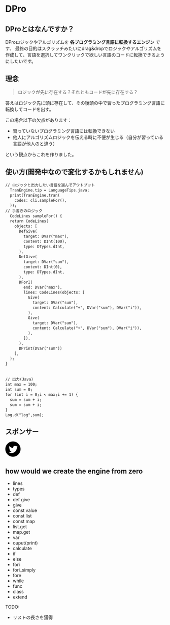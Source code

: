 # DPro

## DProとはなんですか？

DProロジックやアルゴリズムを **各プログラミング言語に転換するエンジン** です、
最終の目的はスクラッチみたいにdrag&dropでロジックやアルゴリズムを作成して、言語を選択してワンクリックで欲しい言語のコードに転換できるようにしたいです。

## 理念

> ロジックが先に存在する？それともコードが先に存在する？

答えはロジック先に頭に存在して、その後頭の中で習ったプログラミング言語に転換してコードを出す。

この場合以下の欠点があります：
- 習っていないプログラミング言語には転換できない
- 他人にアルゴリズムロジックを伝える時に不便が生じる（自分が習っている言語が他人のと違う）

という観点からこれを作りました。

## 使い方(開発中なので変化するかもしれません)

```
// ロジックと出力したい言語を選んでアウトプット
  TranEngine.tip = LanguageTips.java;
  print(TranEngine.tran(
    codes: cli.sampleFor(),
  ));
// 手書きのロジック
  CodeLines sampleFor() {
  return CodeLines(
    objects: [
      DefGive(
        target: DVar("max"),
        content: DInt(100),
        type: DTypes.dInt,
      ),
      DefGive(
        target: DVar("sum"),
        content: DInt(0),
        type: DTypes.dInt,
      ),
      DForI(
        end: DVar("max"),
        lines: CodeLines(objects: [
          Give(
            target: DVar("sum"),
            content: Calculate("+", DVar("sum"), DVar("i")),
          ),
          Give(
            target: DVar("sum"),
            content: Calculate("+", DVar("sum"), DVar("i")),
          ),
        ]),
      ),
      DPrint(DVar("sum"))
    ],
  );
}


// 出力(Java)
int max = 100;
int sum = 0;
for (int i = 0;i < max;i += 1) {
  sum = sum + i;
  sum = sum + i;
}
Log.d("log",sum);
```

## スポンサー

[![twitter](https://raw.githubusercontent.com/normidar/svgs/main/twitter.svg)](https://twitter.com/itpharmacy1212?ref_src=twsrc%5Etfw)

## how would we create the engine from zero

- lines
- types
- def
- def give
- give
- const value
 - const list
 - const map
- list.get
- map.get
- var
- ouput(print)
- calculate
- if
- else
- fori
- fori_simply
- fore
- while
- func
- class
- extend


TODO:
- リストの長さを獲得
